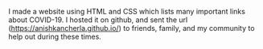 I made a website using HTML and CSS which lists many important links about COVID-19. I hosted it on github, 
and sent the url (https://anishkancherla.github.io/) to friends, family, and my community to help out during these times.
